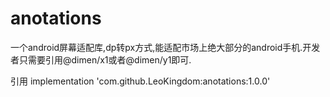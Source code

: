 # anotations
一个android屏幕适配库,dp转px方式,能适配市场上绝大部分的android手机.开发者只需要引用@dimen/x1或者@dimen/y1即可.

引用 implementation 'com.github.LeoKingdom:anotations:1.0.0'
